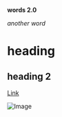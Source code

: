 **words 2.0**

*another word*

# heading

## heading 2

[Link](https://www.google.com)

![Image](https://www.google.com/url?sa=i&url=https%3A%2F%2Fen.wikipedia.org%2Fwiki%2FImage&psig=AOvVaw12ulNd9TskmbmtrC3d_2CG&ust=1696435072790000&source=images&cd=vfe&opi=89978449&ved=0CBAQjRxqFwoTCNjrn6Gf2oEDFQAAAAAdAAAAABAE)

